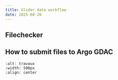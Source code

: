 ```yaml
---
title: Glider data workflow
date: 2025-08-20
---
```


## Filechecker
## How to submit files to Argo GDAC

```{image}  ../../embedded-ressources/figures/sign-2408065_1280.png
:alt: travaux
:width: 500px
:align: center
```